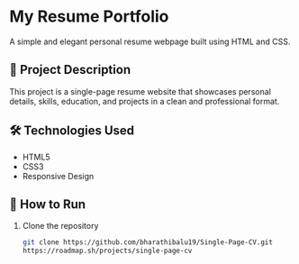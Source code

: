 # My Resume Portfolio

A simple and elegant personal resume webpage built using HTML and CSS.

## 🧠 Project Description
This project is a single-page resume website that showcases personal details, skills, education, and projects in a clean and professional format.

## 🛠️ Technologies Used
- HTML5  
- CSS3  
- Responsive Design  

## 🚀 How to Run
1. Clone the repository  
   ```bash
   git clone https://github.com/bharathibalu19/Single-Page-CV.git
   https://roadmap.sh/projects/single-page-cv
   
